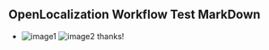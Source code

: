 ## OpenLocalization Workflow Test MarkDown
* ![image1](.\8d752365-a3cf-4613-a74d-131a0c966a8f.png)   ![image2](.\7129d655-57e9-4f3a-803a-26b07a990917.png) 
thanks!